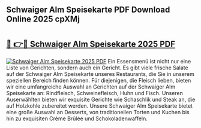 ## Schwaiger Alm Speisekarte PDF Download Online 2025 cpXMj

# <h2><a href="http://gce23a.nevu.top/?p=Schwaiger+Alm+Speisekarte">🔗 👉🔴 Schwaiger Alm Speisekarte 2025 PDF</a></h2>

[![Schwaiger Alm Speisekarte 2025 PDF](https://i.imgur.com/dBaPXMq.png)](http://gce23a.nevu.top/?p=Schwaiger+Alm+Speisekarte)
Ein Essensmenü ist nicht nur eine Liste von Gerichten, sondern auch ein Gericht. Es gibt viele frische Salate auf der Schwaiger Alm Speisekarte unseres Restaurants, die Sie in unserem speziellen Bereich finden können. Für diejenigen, die Fleisch lieben, bieten wir eine umfangreiche Auswahl an Gerichten auf der Schwaiger Alm Speisekarte an: Rindfleisch, Schweinefleisch, Huhn und Fisch. Unseren Auserwählten bieten wir exquisite Gerichte wie Schaschlik und Steak an, die auf Holzkohle zubereitet werden. Unsere Schwaiger Alm Speisekarte bietet eine große Auswahl an Desserts, von traditionellen Torten und Kuchen bis hin zu exquisiten Crème Brûlée und Schokoladenwaffeln.
